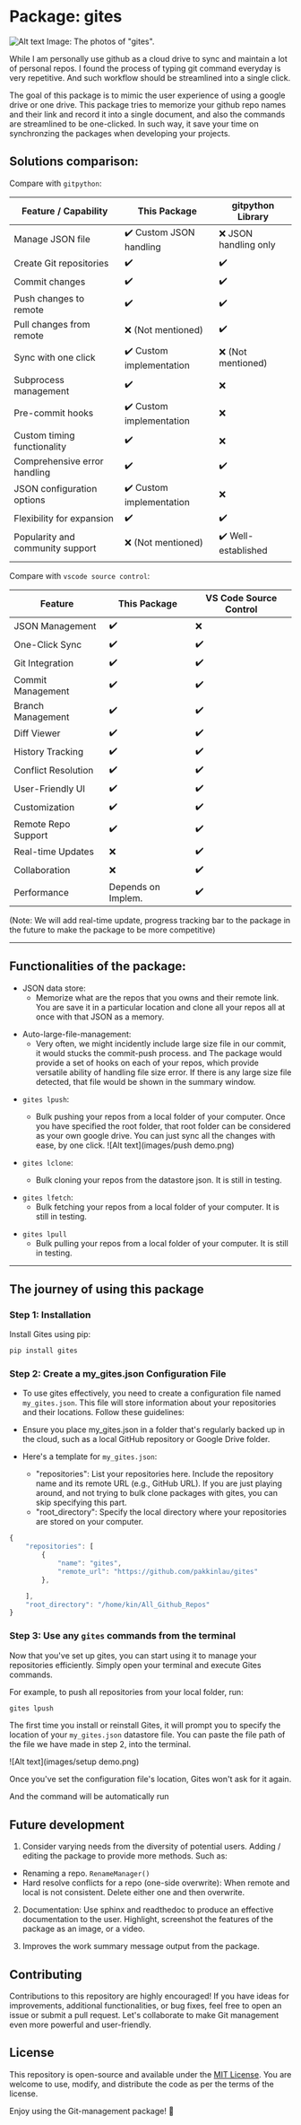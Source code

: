# Package: gites

![Alt text](images/gites.png)
Image: The photos of "gites".

While I am personally use github as a cloud drive to sync and maintain a lot of personal repos. I found the process of typing git command everyday is very repetitive. And such workflow should be streamlined into a single click. 

The goal of this package is to mimic the user experience of using a google drive or one drive. This package tries to memorize your github repo names and their link and record it into a single document, and also the commands are streamlined to be one-clicked. In such way, it save your time on synchronzing the packages when developing your projects. 

## Solutions comparison: 

Compare with `gitpython`:

| Feature / Capability            | This Package              | gitpython Library         |
|---------------------------------|---------------------------|---------------------------|
| Manage JSON file                | ✔️ Custom JSON handling   | ❌ JSON handling only     |
| Create Git repositories         | ✔️                        | ✔️                        |
| Commit changes                  | ✔️                        | ✔️                        |
| Push changes to remote          | ✔️                        | ✔️                        |
| Pull changes from remote        | ❌ (Not mentioned)        | ✔️                        |
| Sync with one click             | ✔️ Custom implementation  | ❌ (Not mentioned)        |
| Subprocess management           | ✔️                        | ❌                        |
| Pre-commit hooks                | ✔️ Custom implementation  | ❌                        |
| Custom timing functionality     | ✔️                        | ❌                        |
| Comprehensive error handling    | ✔️                        | ✔️                        |
| JSON configuration options      | ✔️ Custom implementation  | ❌                        |
| Flexibility for expansion       | ✔️                        | ✔️                        |
| Popularity and community support| ❌ (Not mentioned)        | ✔️ Well-established       |
|                                 |

Compare with `vscode source control`:


| Feature             | This Package         | VS Code Source Control |
|---------------------|----------------------|------------------------|
| JSON Management     | ✔️                    | ❌                      |
| One-Click Sync      | ✔️                    | ✔️                      |
| Git Integration     | ✔️                    | ✔️                      |
| Commit Management   | ✔️                    | ✔️                      |
| Branch Management   | ✔️                    | ✔️                      |
| Diff Viewer         | ✔️                    | ✔️                      |
| History Tracking    | ✔️                    | ✔️                      |
| Conflict Resolution| ✔️                    | ✔️                      |
| User-Friendly UI    | ✔️                    | ✔️                      |
| Customization       | ✔️                    | ✔️                      |
| Remote Repo Support | ✔️                    | ✔️                      |
| Real-time Updates   | ❌                      | ✔️                      |
| Collaboration       | ❌                      | ✔️                      |
| Performance         | Depends on Implem.   | ✔️                      |

(Note: We will add real-time update, progress tracking bar to the package in the future to make the package to be more competitive)

---

## Functionalities of the package: 

- JSON data store: 
    - Memorize what are the repos that you owns and their remote link. You are save it in a particular location and clone all your repos all at once with that JSON as a memory.
>>
- Auto-large-file-management: 
    - Very often, we might incidently include large size file in our commit, it would stucks the commit-push process. and The package would provide a set of hooks on each of your repos, which provide versatile ability of handling file size error. If there is any large size file detected, that file would be shown in the summary window.
>>
- `gites lpush`:
    - Bulk pushing your repos from a local folder of your computer. Once you have specified the root folder, that root folder can be considered as your own google drive. You can just sync all the changes with ease, by one click. 
![Alt text](images/push demo.png)


- `gites lclone`: 
    - Bulk cloning your repos from the datastore json. It is still in testing.
>>
- `gites lfetch`:
    - Bulk fetching your repos from a local folder of your computer. It is still in testing.
>>
- `gites lpull`
    - Bulk pulling your repos from a local folder of your computer. It is still in testing.
>>

---

## The journey of using this package

### Step 1: Installation

Install Gites using pip:

```bash
pip install gites
```

### Step 2: Create a my_gites.json Configuration File

- To use gites effectively, you need to create a configuration file named `my_gites.json`. This file will store information about your repositories and their locations. Follow these guidelines:

- Ensure you place my_gites.json in a folder that's regularly backed up in the cloud, such as a local GitHub repository or Google Drive folder.

- Here's a template for `my_gites.json`:
    - "repositories": List your repositories here. Include the repository name and its remote URL (e.g., GitHub URL). If you are just playing around, and not trying to bulk clone packages with gites, you can skip specifying this part.
    - "root_directory": Specify the local directory where your repositories are stored on your computer.
```javascript
{
    "repositories": [
        {
            "name": "gites",
            "remote_url": "https://github.com/pakkinlau/gites"
        },

    ],
    "root_directory": "/home/kin/All_Github_Repos"
}


```
### Step 3: Use any `gites` commands from the terminal

Now that you've set up gites, you can start using it to manage your repositories efficiently. Simply open your terminal and execute Gites commands.

For example, to push all repositories from your local folder, run:
```bash
gites lpush
```
The first time you install or reinstall Gites, it will prompt you to specify the location of your `my_gites.json` datastore file. You can paste the file path of the file we have made in step 2, into the terminal.

![Alt text](images/setup demo.png)

Once you've set the configuration file's location, Gites won't ask for it again.

And the command will be automatically run

## Future development

1. Consider varying needs from the diversity of potential users. Adding / editing the package to provide more methods.
Such as: 
- Renaming a repo. `RenameManager()`
- Hard resolve conflicts for a repo (one-side overwrite): When remote and local is not consistent. Delete either one and then overwrite. 

2. Documentation: Use sphinx and readthedoc to produce an effective documentation to the user. Highlight, screenshot the features of the package as an image, or a video.

3. Improves the work summary message output from the package. 

## Contributing

Contributions to this repository are highly encouraged! If you have ideas for improvements, additional functionalities, or bug fixes, feel free to open an issue or submit a pull request. Let's collaborate to make Git management even more powerful and user-friendly.

## License

This repository is open-source and available under the [MIT License](LICENSE). You are welcome to use, modify, and distribute the code as per the terms of the license.

Enjoy using the Git-management package! 🚀
